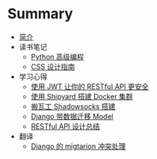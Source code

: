 # Summary

* [简介](README.md)
* 读书笔记
    * [Python 高级编程](ReadingNotes/expert-python-programming.md)
    * [CSS 设计指南](ReadingNotes/css-designer-guide.md)
* 学习心得
    * [使用 JWT 让你的 RESTful API 更安全](Summary/protect-your-restful-api-by-jwt.md)
    * [使用 Shipyard 搭建 Docker 集群](Summary/build-docker-clusters-by-shipyard.md)
    * [搬瓦工 Shadowsocks 搭建](Summary/use-bandwagonhost-setup-shadowsocks.md)
    * [Django 带数据迁移 Model](Summary/django-migrate-model-with-data.md)
    * [RESTful API 设计总结](Summary/restful-api-design.md)
* 翻译
    * [Django 的 migtarion 冲突处理](Translator/django-migrations-and-how-to-manage-conflicts.md)


